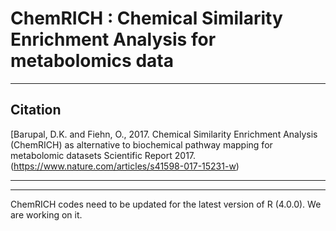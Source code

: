 # ChemRICH : Chemical Similarity Enrichment Analysis for metabolomics data

***

## Citation

[Barupal, D.K. and Fiehn, O., 2017. Chemical Similarity Enrichment Analysis (ChemRICH) as alternative to biochemical pathway mapping for metabolomic datasets Scientific Report 2017. (https://www.nature.com/articles/s41598-017-15231-w)

***

***

ChemRICH codes need to be updated for the latest version of R (4.0.0). We are working on it. 




